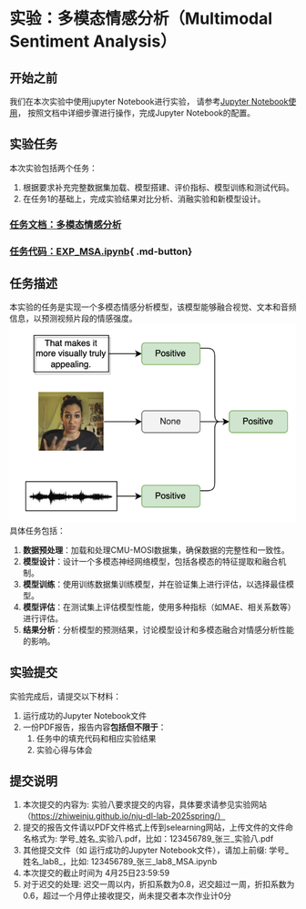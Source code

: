 # 实验：多模态情感分析（Multimodal Sentiment Analysis）

## 开始之前
我们在本次实验中使用jupyter Notebook进行实验，
请参考[Jupyter Notebook使用](../lab1/环境配置指南.md#jupyter-notebook)，
按照文档中详细步骤进行操作，完成Jupyter Notebook的配置。

## 实验任务
本次实验包括两个任务：
1. 根据要求补充完整数据集加载、模型搭建、评价指标、模型训练和测试代码。
2. 在任务1的基础上，完成实验结果对比分析、消融实验和新模型设计。

### [任务文档：多模态情感分析](./多模态情感分析.md)

### [任务代码：EXP_MSA.ipynb](EXP_MSA.ipynb){ .md-button}

## 任务描述

本实验的任务是实现一个多模态情感分析模型，该模型能够融合视觉、文本和音频信息，以预测视频片段的情感强度。
![MSA任务示意图](./images/msa_example.jpg)
具体任务包括：

1. **数据预处理**：加载和处理CMU-MOSI数据集，确保数据的完整性和一致性。
2. **模型设计**：设计一个多模态神经网络模型，包括各模态的特征提取和融合机制。
3. **模型训练**：使用训练数据集训练模型，并在验证集上进行评估，以选择最佳模型。
4. **模型评估**：在测试集上评估模型性能，使用多种指标（如MAE、相关系数等）进行评估。
5. **结果分析**：分析模型的预测结果，讨论模型设计和多模态融合对情感分析性能的影响。



## 实验提交
实验完成后，请提交以下材料：

1. 运行成功的Jupyter Notebook文件
2. 一份PDF报告，报告内容**包括但不限于**：
    1. 任务中的填充代码和相应实验结果
    2. 实验心得与体会

## 提交说明

1. 本次提交的内容为: 实验八要求提交的内容，具体要求请参见实验网站（https://zhiweinju.github.io/nju-dl-lab-2025spring/）
2. 提交的报告文件请以PDF文件格式上传到selearning网站，上传文件的文件命名格式为: 学号_姓名_实验八.pdf，比如：123456789_张三_实验八.pdf
3. 其他提交文件（如 运行成功的Jupyter Notebook文件），请加上前缀: 学号_姓名_lab8_，比如: 123456789_张三_lab8_MSA.ipynb
4. 本次提交的截止时间为 4月25日23:59:59
5. 对于迟交的处理: 迟交一周以内，折扣系数为0.8，迟交超过一周，折扣系数为0.6，超过一个月停止接收提交，尚未提交者本次作业计0分

